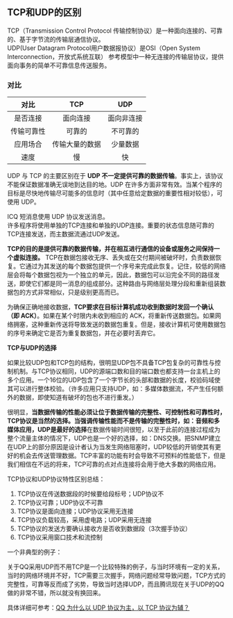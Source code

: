 ## TCP和UDP的区别

TCP（Transmission Control Protocol 传输控制协议）是一种面向连接的、可靠的、基于字节流的传输层通信协议。  
UDP\(User Datagram Protocol用户数据报协议）是OSI（Open System Interconnection，开放式系统互联） 参考模型中一种无连接的传输层协议，提供面向事务的简单不可靠信息传送服务。

### 对比

| 对比 | TCP | UDP |
| :---: | :---: | :---: |
| 是否连接 | 面向连接 | 面向非连接 |
| 传输可靠性 | 可靠的 | 不可靠的 |
| 应用场合 | 传输大量的数据 | 少量数据 |
| 速度 | 慢 | 快 |

UDP 与 TCP 的主要区别在于 **UDP 不一定提供可靠的数据传输**。事实上，该协议不能保证数据准确无误地到达目的地。UDP 在许多方面非常有效。当某个程序的目标是尽快地传输尽可能多的信息时（其中任意给定数据的重要性相对较低），可使用 UDP。

ICQ 短消息使用 UDP 协议发送消息。  
许多程序将使用单独的TCP连接和单独的UDP连接。重要的状态信息随可靠的TCP连接发送，而主数据流通过UDP发送。

**TCP的目的是提供可靠的数据传输，并在相互进行通信的设备或服务之间保持一个虚拟连接。** TCP在数据包接收无序、丢失或在交付期间被破坏时，负责数据恢复。它通过为其发送的每个数据包提供一个序号来完成此恢复。记住，较低的网络层会将每个数据包视为一个独立的单元，因此，数据包可以沿完全不同的路径发送，即使它们都是同一消息的组成部分。这种路由与网络层处理分段和重新组装数据包的方式非常相似，只是级别更高而已。  

为确保正确地接收数据，**TCP要求在目标计算机成功收到数据时发回一个确认（即 ACK）**。如果在某个时限内未收到相应的 ACK，将重新传送数据包。如果网络拥塞，这种重新传送将导致发送的数据包重复。但是，接收计算机可使用数据包的序号来确定它是否为重复数据包，并在必要时丢弃它。

**TCP与UDP的选择**

如果比较UDP包和TCP包的结构，很明显UDP包不具备TCP包复杂的可靠性与控制机制。与TCP协议相同，UDP的源端口数和目的端口数也都支持一台主机上的多个应用。一个16位的UDP包含了一个字节长的头部和数据的长度，校验码域使其可以进行整体校验。（许多应用只支持UDP，如：多媒体数据流，不产生任何额外的数据，即使知道有破坏的包也不进行重发。）

很明显，**当数据传输的性能必须让位于数据传输的完整性、可控制性和可靠性时，TCP协议是当然的选择。当强调传输性能而不是传输的完整性时，如：音频和多媒体应用，UDP是最好的选择**在数据传输时间很短，以至于此前的连接过程成为整个流量主体的情况下，UDP也是一个好的选择，如：DNS交换。把SNMP建立在UDP上的部分原因是设计者认为当发生网络阻塞时，UDP较低的开销使其有更好的机会去传送管理数据。TCP丰富的功能有时会导致不可预料的性能低下，但是我们相信在不远的将来，TCP可靠的点对点连接将会用于绝大多数的网络应用。

TCP协议和UDP协议特性区别总结：        
1. TCP协议在传送数据段的时候要给段标号；UDP协议不  
2. TCP协议可靠；UDP协议不可靠
3. TCP协议是面向连接；UDP协议采用无连接
4. TCP协议负载较高，采用虚电路；UDP采用无连接
5. TCP协议的发送方要确认接收方是否收到数据段（3次握手协议）  
6. TCP协议采用窗口技术和流控制


一个非典型的例子：

关于QQ采用UDP而不用TCP是一个比较特殊的例子，与当时环境有一定的关系，当时的网络环境并不好，TCP需要三次握手，网络问题经常导致问题，TCP方式的完整性，可靠等反而成了劣势，导致当时选择UDP，而且腾讯现在关于UDP的QQ做的非常不错，所以就没有换回来。

具体详细可参考：[QQ 为什么以 UDP 协议为主，以 TCP 协议为辅？](https://www.zhihu.com/question/20292749)

  











